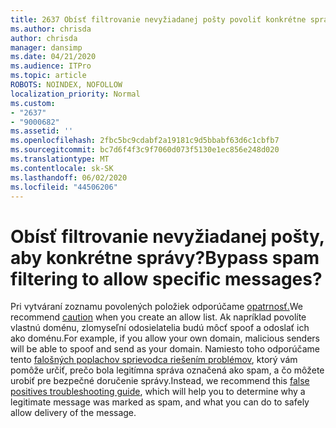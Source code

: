 ```yaml
---
title: 2637 Obísť filtrovanie nevyžiadanej pošty povoliť konkrétne správy?
ms.author: chrisda
author: chrisda
manager: dansimp
ms.date: 04/21/2020
ms.audience: ITPro
ms.topic: article
ROBOTS: NOINDEX, NOFOLLOW
localization_priority: Normal
ms.custom:
- "2637"
- "9000682"
ms.assetid: ''
ms.openlocfilehash: 2fbc5bc9cdabf2a19181c9d5bbabf63d6c1cbfb7
ms.sourcegitcommit: bc7d6f4f3c9f7060d073f5130e1ec856e248d020
ms.translationtype: MT
ms.contentlocale: sk-SK
ms.lasthandoff: 06/02/2020
ms.locfileid: "44506206"
---
```

# <a name="bypass-spam-filtering-to-allow-specific-messages"></a><span data-ttu-id="fa121-102">Obísť filtrovanie nevyžiadanej pošty, aby konkrétne správy?</span><span class="sxs-lookup"><span data-stu-id="fa121-102">Bypass spam filtering to allow specific messages?</span></span>

<span data-ttu-id="fa121-103">Pri vytváraní zoznamu povolených položiek odporúčame [opatrnosť.](https://docs.microsoft.com/exchange/troubleshoot/antispam/cautions-against-bypassing-spam-filters)</span><span class="sxs-lookup"><span data-stu-id="fa121-103">We recommend [caution](https://docs.microsoft.com/exchange/troubleshoot/antispam/cautions-against-bypassing-spam-filters) when you create an allow list.</span></span> <span data-ttu-id="fa121-104">Ak napríklad povolíte vlastnú doménu, zlomyseľní odosielatelia budú môcť spoof a odoslať ich ako doménu.</span><span class="sxs-lookup"><span data-stu-id="fa121-104">For example, if you allow your own domain, malicious senders will be able to spoof and send as your domain.</span></span>  <span data-ttu-id="fa121-105">Namiesto toho odporúčame tento [falošných poplachov sprievodca riešením problémov](https://docs.microsoft.com/microsoft-365/security/office-365-security/anti-spam-protection), ktorý vám pomôže určiť, prečo bola legitímna správa označená ako spam, a čo môžete urobiť pre bezpečné doručenie správy.</span><span class="sxs-lookup"><span data-stu-id="fa121-105">Instead, we recommend this [false positives troubleshooting guide](https://docs.microsoft.com/microsoft-365/security/office-365-security/anti-spam-protection), which will help you to determine why a legitimate message was marked as spam, and what you can do to safely allow delivery of the message.</span></span>
